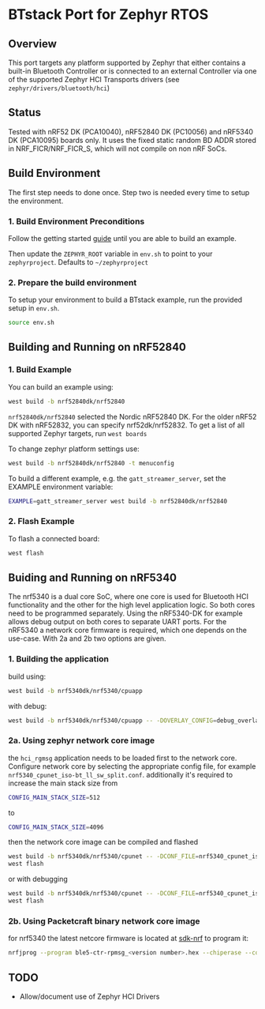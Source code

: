 # BTstack Port for Zephyr RTOS

## Overview

This port targets any platform supported by Zephyr that either contains a built-in Bluetooth Controller
or is connected to an external Controller via one of the supported Zephyr HCI Transports drivers (see `zephyr/drivers/bluetooth/hci`)

## Status

Tested with nRF52 DK (PCA10040), nRF52840 DK (PC10056) and nRF5340 DK (PCA10095) boards only. It uses the fixed static random BD ADDR stored in NRF_FICR/NRF_FICR_S, which will not compile on non nRF SoCs.

## Build Environment
The first step needs to done once. Step two is needed every time to setup the environment.

### 1. Build Environment Preconditions

Follow the getting started [guide](https://docs.zephyrproject.org/latest/develop/getting_started/index.html)
until you are able to build an example.

Then update the `ZEPHYR_ROOT` variable in `env.sh` to point to your `zephyrproject`. Defaults to `~/zephyrproject`


### 2. Prepare the build environment

To setup your environment to build a BTstack example, run the provided setup in `env.sh`.

```sh
source env.sh
```

## Building and Running on nRF52840

### 1. Build Example

You can build an example using:
```sh
west build -b nrf52840dk/nrf52840
```

`nrf52840dk/nrf52840` selected the Nordic nRF52840 DK. For the older nRF52 DK with nRF52832, you can specify nrf52dk/nrf52832.
To get a list of all supported Zephyr targets, run `west boards`

To change zephyr platform settings use:
```sh
west build -b nrf52840dk/nrf52840 -t menuconfig
```

To build a different example, e.g. the `gatt_streamer_server`, set the EXAMPLE environment variable:
```sh
EXAMPLE=gatt_streamer_server west build -b nrf52840dk/nrf52840
```

### 2. Flash Example

To flash a connected board:
```sh
west flash
```

## Buiding and Running on nRF5340

The nrf5340 is a dual core SoC, where one core is used for Bluetooth HCI functionality and
the other for the high level application logic. So both cores need to be programmed separately.
Using the nRF5340-DK for example allows debug output on both cores to separate UART ports.
For the nRF5340 a network core firmware is required, which one depends on the use-case.
With 2a and 2b two options are given.

### 1. Building the application
build using:
```sh
west build -b nrf5340dk/nrf5340/cpuapp
```
with debug:
```sh
west build -b nrf5340dk/nrf5340/cpuapp -- -DOVERLAY_CONFIG=debug_overlay.conf
```

### 2a. Using zephyr network core image
the `hci_rgmsg` application needs to be loaded first to the network core.
Configure network core by selecting the appropriate config file, for example `nrf5340_cpunet_iso-bt_ll_sw_split.conf`.
additionally it's required to increase the main stack size from
```sh
CONFIG_MAIN_STACK_SIZE=512
```
to
```sh
CONFIG_MAIN_STACK_SIZE=4096
```
then the network core image can be compiled and flashed
```sh
west build -b nrf5340dk/nrf5340/cpunet -- -DCONF_FILE=nrf5340_cpunet_iso-bt_ll_sw_split.conf
west flash
```
or with debugging
```sh
west build -b nrf5340dk/nrf5340/cpunet -- -DCONF_FILE=nrf5340_cpunet_iso-bt_ll_sw_split.conf -DOVERLAY_CONFIG=debug_overlay.conf
west flash
```

### 2b. Using Packetcraft binary network core image
for nrf5340 the latest netcore firmware is located at [sdk-nrf](https://github.com/nrfconnect/sdk-nrf/tree/main/lib/bin/bt_ll_acs_nrf53/bin)
to program it:
```sh
nrfjprog --program ble5-ctr-rpmsg_<version number>.hex --chiperase --coprocessor CP_NETWORK -r
```

## TODO

- Allow/document use of Zephyr HCI Drivers


